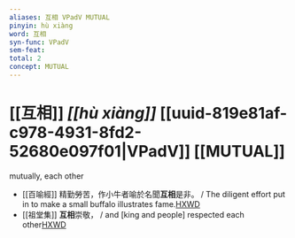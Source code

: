 ```yaml
---
aliases: 互相 VPadV MUTUAL
pinyin: hù xiàng
word: 互相
syn-func: VPadV
sem-feat: 
total: 2
concept: MUTUAL 
---
```

# [[互相]] *[[hù xiàng]]*  [[uuid-819e81af-c978-4931-8fd2-52680e097f01|VPadV]] [[MUTUAL]]
mutually, each other
 - [[百喻經]] 精勤勞苦，作小牛者喻於名聞**互相**是非。 / The diligent effort put in to make a small buffalo illustrates fame.[HXWD](https://hxwd.org/textview.html?location=KR6b0066_T_003-0549c.49)
 - [[祖堂集]] **互相**崇敬， / and [king and people] respected each other[HXWD](https://hxwd.org/textview.html?location=KR6q0002_Yan_001-1012a.26)